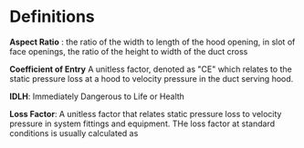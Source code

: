 # Definitions 

**Aspect Ratio** : the ratio of the width to length of the hood opening, in slot of face openings, the ratio of the height to width of the duct cross 

**Coefficient of Entry** A unitless factor, denoted as "CE" which relates to the static pressure loss at a hood to velocity pressure in the duct serving hood.

**IDLH**: Immediately Dangerous to Life or Health 

**Loss Factor**: A unitless factor that relates static pressure loss to velocity pressure in system fittings and equipment. THe loss factor at standard conditions is usually calculated as 